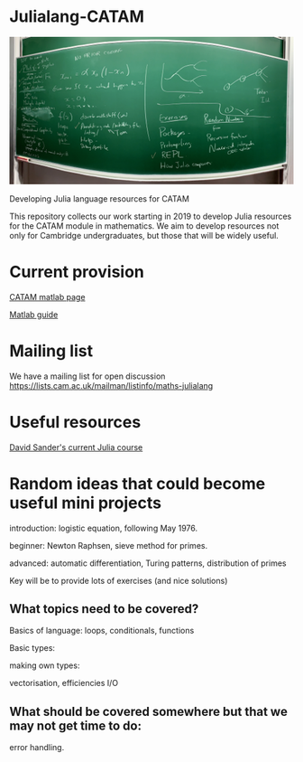 # Julialang-CATAM
![coverphoto](coverphoto.jpg)

Developing Julia language resources for CATAM

This repository collects our work starting in 2019 to develop Julia resources for the CATAM module in mathematics.
We aim to develop resources not only for Cambridge undergraduates, but those that will be widely useful.

# Current provision
[CATAM matlab page](https://www.maths.cam.ac.uk/undergrad/catam/matlab)

[Matlab guide](https://www.maths.cam.ac.uk/undergrad/catam/files/booklet.pdf)

# Mailing list
We have a mailing list for open discussion <https://lists.cam.ac.uk/mailman/listinfo/maths-julialang>


# Useful resources

[David Sander's current Julia course](https://github.com/dpsanders/6.S083)


# Random ideas that could become useful mini projects

introduction: logistic equation, following May 1976.

beginner: Newton Raphsen, sieve method for primes.

advanced: automatic differentiation, Turing patterns, distribution of primes


Key will be to provide lots of exercises (and nice solutions)


## What topics need to be covered?

Basics of language: loops, conditionals, functions

Basic types:

making own types:

vectorisation,
efficiencies
I/O

## What should be covered somewhere but that we may not get time to do:
error  handling.
